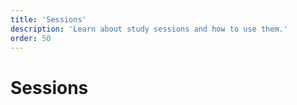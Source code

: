 ```yaml
---
title: 'Sessions'
description: 'Learn about study sessions and how to use them.'
order: 50
---
```


<script context="module">
	export const prerender = true;
</script>

# Sessions
